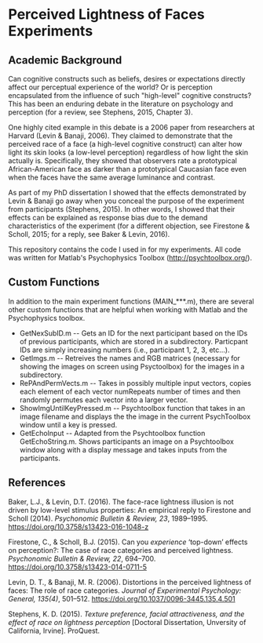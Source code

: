 # Perceived Lightness of Faces Experiments
## Academic Background
Can cognitive constructs such as beliefs, desires or expectations directly affect our perceptual experience of the world? Or is perception encapsulated from the influence of such "high-level" cognitive constructs? This has been an enduring debate in the literature on psychology and perception (for a review, see Stephens, 2015, Chapter 3). 

One highly cited example in this debate is a 2006 paper from researchers at Harvard (Levin & Banaji, 2006). They claimed to demonstrate that the perceived race of a face (a high-level cognitive construct) can alter how light its skin looks (a low-level perception) regardless of how light the skin actually is. Specifically, they showed that observers rate a prototypical African-American face as darker than a prototypical Caucasian face even when the faces have the same average luminance and contrast. 

As part of my PhD dissertation I showed that the effects demonstrated by Levin & Banaji go away when you conceal the purpose of the experiment from participants (Stephens, 2015). In other words, I showed that their effects can be explained as response bias due to the demand characteristics of the experiment (for a different objection, see Firestone & Scholl, 2015; for a reply, see Baker & Levin, 2016).

This repository contains the code I used in for my experiments. All code was written for Matlab's Psychophysics Toolbox (http://psychtoolbox.org/). 

## Custom Functions
In addition to the main experiment functions (MAIN_***.m), there are several other custom functions that are helpful when working with Matlab and the Psychophysics toolbox. 
 - GetNexSubID.m -- Gets an ID for the next participant based on the IDs of previous participants, which are stored in a subdirectory. Particpant IDs are simply increasing numbers (i.e., participant 1, 2, 3, etc...).
 - GetImgs.m -- Retreives the names and RGB matrices (necessary for showing the images on screen using Psyctoolbox) for the images in a subdirectory.
 - RePAndPermVects.m -- Takes in possibly multiple input vectors, copies each element of each vector numRepeats number of times and then randomly permutes each vector into a larger vector.
 - ShowImgUntilKeyPressed.m -- Psychtoolbox function that takes in an image filename and displays the the image in the current PsychToolbox window until a key is pressed. 
 - GetEchoInput -- Adapted from the Psychtoolbox function GetEchoString.m. Shows participants an image on a Psychtoolbox window along with a display message and takes inputs from the participants. 

 ## References
 Baker, L.J., & Levin, D.T. (2016). The face-race lightness illusion is not driven by low-level stimulus properties: An empirical reply to Firestone and Scholl (2014). *Psychonomic Bulletin & Review, 23*, 1989–1995. https://doi.org/10.3758/s13423-016-1048-z
 
 Firestone, C., & Scholl, B.J. (2015). Can you *experience* ‘top-down’ effects on perception?: The case of race categories and perceived lightness. *Psychonomic Bulletin & Review, 22*, 694–700. https://doi.org/10.3758/s13423-014-0711-5
 
 Levin, D. T., & Banaji, M. R. (2006). Distortions in the perceived lightness of faces: The role of race categories. *Journal of Experimental Psychology: General, 135(4)*, 501–512. https://doi.org/10.1037/0096-3445.135.4.501

 Stephens, K. D. (2015). *Texture preference, facial attractiveness, and the effect of race on lightness perception* [Doctoral Dissertation, Unversity of California, Irvine]. ProQuest.


 
